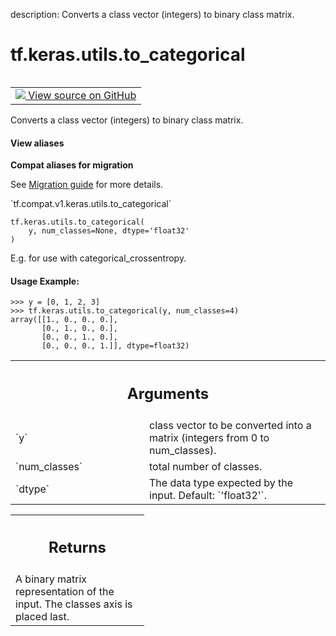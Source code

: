 description: Converts a class vector (integers) to binary class matrix.

<div itemscope itemtype="http://developers.google.com/ReferenceObject">
<meta itemprop="name" content="tf.keras.utils.to_categorical" />
<meta itemprop="path" content="Stable" />
</div>

# tf.keras.utils.to_categorical

<!-- Insert buttons and diff -->

<table class="tfo-notebook-buttons tfo-api nocontent" align="left">
<td>
  <a target="_blank" href="https://github.com/tensorflow/tensorflow/blob/r2.2/tensorflow/python/keras/utils/np_utils.py#L24-L61">
    <img src="https://www.tensorflow.org/images/GitHub-Mark-32px.png" />
    View source on GitHub
  </a>
</td>
</table>



Converts a class vector (integers) to binary class matrix.

<section class="expandable">
  <h4 class="showalways">View aliases</h4>
  <p>
<b>Compat aliases for migration</b>
<p>See
<a href="https://www.tensorflow.org/guide/migrate">Migration guide</a> for
more details.</p>
<p>`tf.compat.v1.keras.utils.to_categorical`</p>
</p>
</section>

<pre class="devsite-click-to-copy prettyprint lang-py tfo-signature-link">
<code>tf.keras.utils.to_categorical(
    y, num_classes=None, dtype='float32'
)
</code></pre>



<!-- Placeholder for "Used in" -->

E.g. for use with categorical_crossentropy.

#### Usage Example:



```
>>> y = [0, 1, 2, 3]
>>> tf.keras.utils.to_categorical(y, num_classes=4)
array([[1., 0., 0., 0.],
       [0., 1., 0., 0.],
       [0., 0., 1., 0.],
       [0., 0., 0., 1.]], dtype=float32)
```

<!-- Tabular view -->
 <table class="responsive fixed orange">
<colgroup><col width="214px"><col></colgroup>
<tr><th colspan="2"><h2 class="add-link">Arguments</h2></th></tr>

<tr>
<td>
`y`
</td>
<td>
class vector to be converted into a matrix
(integers from 0 to num_classes).
</td>
</tr><tr>
<td>
`num_classes`
</td>
<td>
total number of classes.
</td>
</tr><tr>
<td>
`dtype`
</td>
<td>
The data type expected by the input. Default: `'float32'`.
</td>
</tr>
</table>



<!-- Tabular view -->
 <table class="responsive fixed orange">
<colgroup><col width="214px"><col></colgroup>
<tr><th colspan="2"><h2 class="add-link">Returns</h2></th></tr>
<tr class="alt">
<td colspan="2">
A binary matrix representation of the input. The classes axis is placed
last.
</td>
</tr>

</table>

